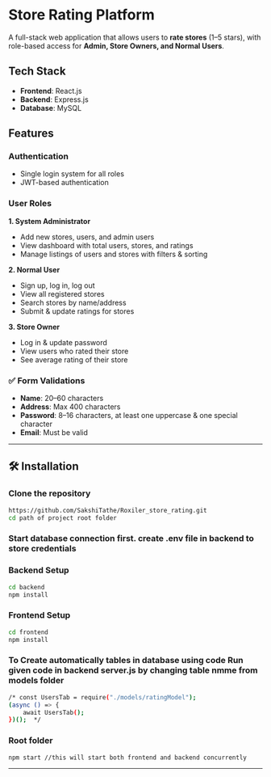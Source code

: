 # Store Rating Platform

A full-stack web application that allows users to **rate stores** (1–5 stars), with role-based access for **Admin, Store Owners, and Normal Users**.

## Tech Stack

* **Frontend**: React.js
* **Backend**: Express.js 
* **Database**: MySQL

## Features

### Authentication

* Single login system for all roles
* JWT-based authentication

###  User Roles

**1. System Administrator**

* Add new stores, users, and admin users
* View dashboard with total users, stores, and ratings
* Manage listings of users and stores with filters & sorting

**2. Normal User**

* Sign up, log in, log out
* View all registered stores
* Search stores by name/address
* Submit & update ratings for stores

**3. Store Owner**

* Log in & update password
* View users who rated their store
* See average rating of their store

### ✅ Form Validations

* **Name**: 20–60 characters
* **Address**: Max 400 characters
* **Password**: 8–16 characters, at least one uppercase & one special character
* **Email**: Must be valid

---

## 🛠️ Installation

### Clone the repository

```bash
https://github.com/SakshiTathe/Roxiler_store_rating.git
cd path of project root folder
```
### Start database connection first. create .env file in backend to store credentials 

### Backend Setup

```bash
cd backend
npm install
```

### Frontend Setup

```bash
cd frontend
npm install
```
### To Create automatically tables in database using code Run given code in backend server.js by changing table nmme from models folder
```bash
/* const UsersTab = require("./models/ratingModel");
(async () => {
    await UsersTab();
})();  */ 
```
### Root folder
```bash
npm start //this will start both frontend and backend concurrently 
```

---




